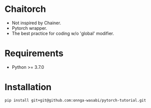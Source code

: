 # Chaitorch

- Not inspired by Chainer. 
- Pytorch wrapper. 
- The best practice for coding w/o 'global' modifier.


# Requirements

- Python >= 3.7.0

# Installation

`pip install git+git@github.com:onnga-wasabi/pytorch-tutorial.git`
